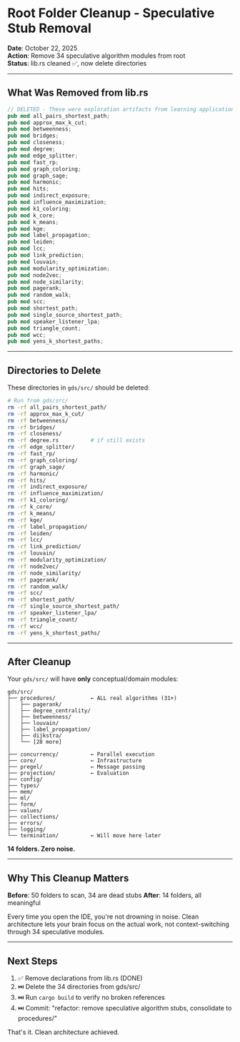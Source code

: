 # Root Folder Cleanup - Speculative Stub Removal

**Date**: October 22, 2025  
**Action**: Remove 34 speculative algorithm modules from root  
**Status**: lib.rs cleaned ✅, now delete directories

---

## What Was Removed from lib.rs

```rust
// DELETED - These were exploration artifacts from learning applications/facades
pub mod all_pairs_shortest_path;
pub mod approx_max_k_cut;
pub mod betweenness;
pub mod bridges;
pub mod closeness;
pub mod degree;
pub mod edge_splitter;
pub mod fast_rp;
pub mod graph_coloring;
pub mod graph_sage;
pub mod harmonic;
pub mod hits;
pub mod indirect_exposure;
pub mod influence_maximization;
pub mod k1_coloring;
pub mod k_core;
pub mod k_means;
pub mod kge;
pub mod label_propagation;
pub mod leiden;
pub mod lcc;
pub mod link_prediction;
pub mod louvain;
pub mod modularity_optimization;
pub mod node2vec;
pub mod node_similarity;
pub mod pagerank;
pub mod random_walk;
pub mod scc;
pub mod shortest_path;
pub mod single_source_shortest_path;
pub mod speaker_listener_lpa;
pub mod triangle_count;
pub mod wcc;
pub mod yens_k_shortest_paths;
```

---

## Directories to Delete

These directories in `gds/src/` should be deleted:

```bash
# Run from gds/src/
rm -rf all_pairs_shortest_path/
rm -rf approx_max_k_cut/
rm -rf betweenness/
rm -rf bridges/
rm -rf closeness/
rm -rf degree.rs          # if still exists
rm -rf edge_splitter/
rm -rf fast_rp/
rm -rf graph_coloring/
rm -rf graph_sage/
rm -rf harmonic/
rm -rf hits/
rm -rf indirect_exposure/
rm -rf influence_maximization/
rm -rf k1_coloring/
rm -rf k_core/
rm -rf k_means/
rm -rf kge/
rm -rf label_propagation/
rm -rf leiden/
rm -rf lcc/
rm -rf link_prediction/
rm -rf louvain/
rm -rf modularity_optimization/
rm -rf node2vec/
rm -rf node_similarity/
rm -rf pagerank/
rm -rf random_walk/
rm -rf scc/
rm -rf shortest_path/
rm -rf single_source_shortest_path/
rm -rf speaker_listener_lpa/
rm -rf triangle_count/
rm -rf wcc/
rm -rf yens_k_shortest_paths/
```

---

## After Cleanup

Your `gds/src/` will have **only** conceptual/domain modules:

```
gds/src/
├── procedures/           ← ALL real algorithms (31+)
│   ├── pagerank/
│   ├── degree_centrality/
│   ├── betweenness/
│   ├── louvain/
│   ├── label_propagation/
│   ├── dijkstra/
│   └── [28 more]
│
├── concurrency/          ← Parallel execution
├── core/                 ← Infrastructure
├── pregel/               ← Message passing
├── projection/           ← Evaluation
├── config/
├── types/
├── mem/
├── ml/
├── form/
├── values/
├── collections/
├── errors/
├── logging/
└── termination/          ← Will move here later
```

**14 folders. Zero noise.**

---

## Why This Cleanup Matters

**Before**: 50 folders to scan, 34 are dead stubs
**After**: 14 folders, all meaningful

Every time you open the IDE, you're not drowning in noise. Clean architecture lets your brain focus on the actual work, not context-switching through 34 speculative modules.

---

## Next Steps

1. ✅ Remove declarations from lib.rs (DONE)
2. ⏭️ Delete the 34 directories from gds/src/
3. ⏭️ Run `cargo build` to verify no broken references
4. ⏭️ Commit: "refactor: remove speculative algorithm stubs, consolidate to procedures/"

That's it. Clean architecture achieved.

